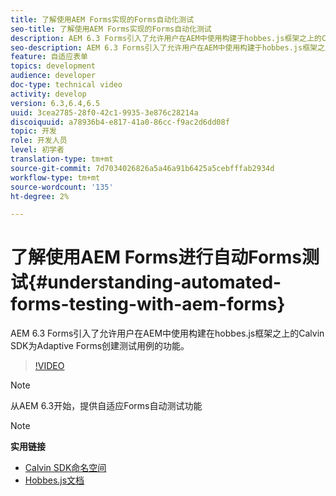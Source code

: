 ```yaml
---
title: 了解使用AEM Forms实现的Forms自动化测试
seo-title: 了解使用AEM Forms实现的Forms自动化测试
description: AEM 6.3 Forms引入了允许用户在AEM中使用构建于hobbes.js框架之上的Calvin SDK在中为Adaptive Forms创建测试用例的功能
seo-description: AEM 6.3 Forms引入了允许用户在AEM中使用构建于hobbes.js框架之上的Calvin SDK在中为Adaptive Forms创建测试用例的功能
feature: 自适应表单
topics: development
audience: developer
doc-type: technical video
activity: develop
version: 6.3,6.4,6.5
uuid: 3cea2785-28f0-42c1-9935-3e876c28214a
discoiquuid: a78936b4-e817-41a0-86cc-f9ac2d6dd08f
topic: 开发
role: 开发人员
level: 初学者
translation-type: tm+mt
source-git-commit: 7d7034026826a5a46a91b6425a5cebfffab2934d
workflow-type: tm+mt
source-wordcount: '135'
ht-degree: 2%

---
```



# 了解使用AEM Forms进行自动Forms测试{#understanding-automated-forms-testing-with-aem-forms}

AEM 6.3 Forms引入了允许用户在AEM中使用构建在hobbes.js框架之上的Calvin SDK为Adaptive Forms创建测试用例的功能。

>[!VIDEO](https://video.tv.adobe.com/v/19700/)

>[!NOTE]
>
>从AEM 6.3开始，提供自适应Forms自动测试功能

>[!NOTE]
>
>**实用链接**
>
>* [Calvin SDK命名空间](https://helpx.adobe.com/aem-forms/6-3/calvin-sdk-javascript-api/calvin.html)
>* [Hobbes.js文档](https://docs.adobe.com/docs/en/aem/6-3/develop/ref/test-api/index.html)

